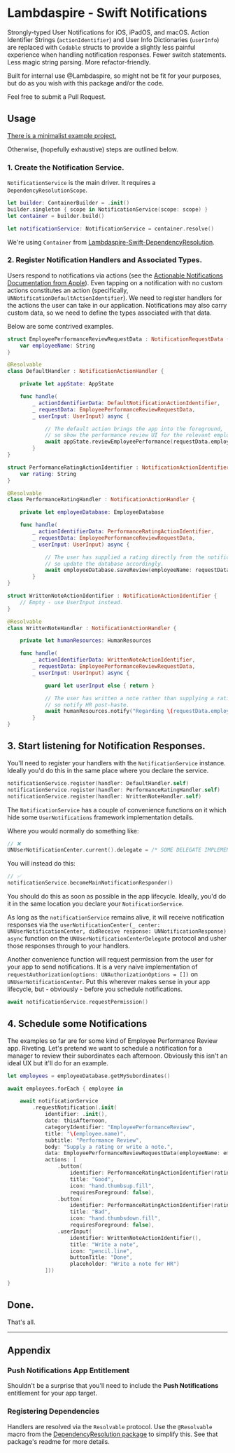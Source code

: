 # Lambdaspire - Swift Notifications

Strongly-typed User Notifications for iOS, iPadOS, and macOS. Action Identifier Strings (`actionIdentifier`) and User Info Dictionaries (`userInfo`) are replaced with `Codable` structs to provide a slightly less painful experience when handling notification responses. Fewer switch statements. Less magic string parsing. More refactor-friendly.

Built for internal use @Lambdaspire, so might not be fit for your purposes, but do as you wish with this package and/or the code.

Feel free to submit a Pull Request.

## Usage

[There is a minimalist example project.](https://github.com/Lambdaspire/SwiftNotifications-Example)

Otherwise, (hopefully exhaustive) steps are outlined below.

### 1. Create the Notification Service.

`NotificationService` is the main driver. It requires a `DependencyResolutionScope`.

```swift
let builder: ContainerBuilder = .init()
builder.singleton { scope in NotificationService(scope: scope) }
let container = builder.build()

let notificationService: NotificationService = container.resolve()
```

We're using `Container` from [Lambdaspire-Swift-DependencyResolution](https://github.com/Lambdaspire/Lambdaspire-Swift-DependencyResolution).

### 2. Register Notification Handlers and Associated Types.

Users respond to notifications via actions (see the [Actionable Notifications Documentation from Apple](https://developer.apple.com/documentation/usernotifications/declaring-your-actionable-notification-types)). Even tapping on a notification with no custom actions constitutes an action (specifically, `UNNotificationDefaultActionIdentifier`). We need to register handlers for the actions the user can take in our application. Notifications may also carry custom data, so we need to define the types associated with that data.

Below are some contrived examples.

```swift
struct EmployeePerformanceReviewRequestData : NotificationRequestData {
    var employeeName: String
}

@Resolvable
class DefaultHandler : NotificationActionHandler {

    private let appState: AppState

    func handle(
        _ actionIdentifierData: DefaultNotificationActionIdentifier,
        _ requestData: EmployeePerformanceReviewRequestData,
        _ userInput: UserInput) async {

            // The default action brings the app into the foreground,
            // so show the performance review UI for the relevant employee.
            await appState.reviewEmployeePerformance(requestData.employeeName)
        }
}

struct PerformanceRatingActionIdentifier : NotificationActionIdentifier {
    var rating: String
}

@Resolvable
class PerformanceRatingHandler : NotificationActionHandler {

    private let employeeDatabase: EmployeeDatabase

    func handle(
        _ actionIdentifierData: PerformanceRatingActionIdentifier,
        _ requestData: EmployeePerformanceReviewRequestData,
        _ userInput: UserInput) async {

            // The user has supplied a rating directly from the notification,
            // so update the database accordingly.
            await employeeDatabase.saveReview(employeeName: requestData.employeeName, rating: actionIdentifierData.rating)
        }
}

struct WrittenNoteActionIdentifier : NotificationActionIdentifier {
    // Empty - use UserInput instead.
}

@Resolvable
class WrittenNoteHandler : NotificationActionHandler {

    private let humanResources: HumanResources

    func handle(
        _ actionIdentifierData: WrittenNoteActionIdentifier,
        _ requestData: EmployeePerformanceReviewRequestData,
        _ userInput: UserInput) async {

            guard let userInput else { return }

            // The user has written a note rather than supplying a rating,
            // so notify HR post-haste.
            await humanResources.notify("Regarding \(requestData.employeeName): \(userInput)")
        }
}
```

## 3. Start listening for Notification Responses.

You'll need to register your handlers with the `NotificationService` instance. Ideally you'd do this in the same place where you declare the service.

```swift
notificationService.register(handler: DefaultHandler.self)
notificationService.register(handler: PerformanceRatingHandler.self)
notificationService.register(handler: WrittenNoteHandler.self)
```

The `NotificationService` has a couple of convenience functions on it which hide some `UserNotifications` framework implementation details.

Where you would normally do something like:

```swift
// ❌
UNUserNotificationCenter.current().delegate = /* SOME DELEGATE IMPLEMENTATION */
```

You will instead do this:

```swift
// ✅
notificationService.becomeMainNotificationResponder()
```

You should do this as soon as possible in the app lifecycle. Ideally, you'd do it in the same location you declare your `NotificationService`.

As long as the `notificationService` remains alive, it will receive notification responses via the `userNotificationCenter(_ center: UNUserNotificationCenter, didReceive response: UNNotificationResponse) async` function on the `UNUserNotificationCenterDelegate` protocol and usher those responses through to your handlers.

Another convenience function will request permission from the user for your app to send notifications. It is a very naive implementation of `requestAuthorization(options: UNAuthorizationOptions = [])` on `UNUserNotificationCenter`. Put this wherever makes sense in your app lifecycle, but - obviously - before you schedule notifications.

```swift
await notificationService.requestPermission()
```

## 4. Schedule some Notifications

The examples so far are for some kind of Employee Performance Review app. Riveting. Let's pretend we want to schedule a notification for a manager to review their subordinates each afternoon. Obviously this isn't an ideal UX but it'll do for an example.

```swift
let employees = employeeDatabase.getMySubordinates()

await employees.forEach { employee in

    await notificationService
        .requestNotification(.init(
            identifier: .init(),
            date: thisAfternoon,
            categoryIdentifier: "EmployeePerformanceReview",
            title: "\(employee.name)",
            subtitle: "Performance Review",
            body: "Supply a rating or write a note.",
            data: EmployeePerformanceReviewRequestData(employeeName: employee.name),
            actions: [
                .button(
                    identifier: PerformanceRatingActionIdentifier(rating: "Good"),
                    title: "Good",
                    icon: "hand.thumbsup.fill",
                    requiresForeground: false),
                .button(
                    identifier: PerformanceRatingActionIdentifier(rating: "Bad"),
                    title: "Bad",
                    icon: "hand.thumbsdown.fill",
                    requiresForeground: false),
                .userInput(
                    identifier: WrittenNoteActionIdentifier(),
                    title: "Write a note",
                    icon: "pencil.line",
                    buttonTitle: "Done",
                    placeholder: "Write a note for HR")
            ]))

}
```

## Done.

That's all.

---

## Appendix

### Push Notifications App Entitlement

Shouldn't be a surprise that you'll need to include the **Push Notifications** entitlement for your app target.

### Registering Dependencies

Handlers are resolved via the `Resolvable` protocol. Use the `@Resolvable` macro from the [DependencyResolution package](https://github.com/Lambdaspire/Lambdaspire-Swift-DependencyResolution) to simplify this. See that package's readme for more details.
